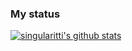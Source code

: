 ### My status

[![singularitti's github stats](https://github-readme-stats.vercel.app/api?username=singularitti&show_icons=true&theme=tokyonight)](https://github.com/anuraghazra/github-readme-stats)
